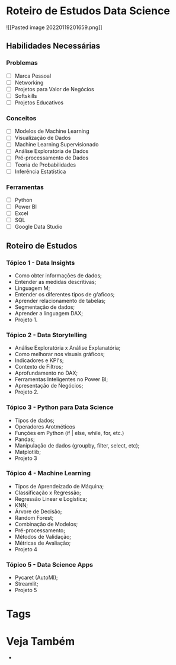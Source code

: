 # Roteiro de Estudos Data Science
![[Pasted image 20220119201659.png]]
## Habilidades Necessárias
### Problemas
- [ ] Marca Pessoal
- [ ] Networking
- [ ] Projetos para Valor de Negócios
- [ ] Softskills
- [ ] Projetos Educativos

### Conceitos
- [ ] Modelos de Machine Learning
- [ ] Visualização de Dados
- [ ] Machine Learning Supervisionado
- [ ] Análise Exploratória de Dados
- [ ] Pré-processamento de Dados
- [ ] Teoria de Probabilidades
- [ ] Inferência Estatística

### Ferramentas
- [ ] Python
- [ ] Power BI
- [ ] Excel
- [ ] SQL
- [ ] Google Data Studio

## Roteiro de Estudos
### Tópico 1 - Data Insights
- Como obter informações de dados;
- Entender as medidas descritivas;
- Linguagem M;
- Entender os diferentes tipos de gŕaficos;
- Aprender relacionamento de tabelas;
- Segmentação de dados;
- Aprender a linguagem DAX;
- Projeto 1.
### Tópico 2 - Data Storytelling
- Análise Exploratória x Análise Explanatória;
- Como melhorar nos visuais gráficos;
- Indicadores e KPI's;
- Contexto de Filtros;
- Aprofundamento no DAX;
- Ferramentas Inteligentes no Power BI;
- Apresentação de Negócios;
- Projeto 2.
### Tópico 3 - Python para Data Science
- Tipos de dados;
- Operadores Arotméticos
- Funções em Python (if | else, while, for, etc.)
- Pandas;
- Manipulação de dados (groupby, filter, select, etc);
- Matplotlib;
- Projeto 3
### Tópico 4 - Machine Learning
- Tipos de Aprendeizado de Máquina;
- Classificação x Regressão;
- Regressão Linear e Logística;
- KNN;
- Árvore de Decisão;
- Random Forest;
- Combinação de Modelos;
- Pré-processamento;
- Métodos de Validação;
- Métricas de Avaliação;
- Projeto 4
### Tópico 5 - Data Science Apps
- Pycaret (AutoMl);
- Streamlit;
- Projeto 5

# Tags

# Veja Também
- 